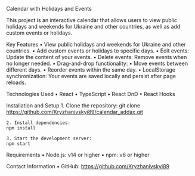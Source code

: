 
Calendar with Holidays and Events

This project is an interactive calendar that allows users to view public holidays and weekends for Ukraine and other countries, as well as add custom events or holidays.

Key Features
	•	View public holidays and weekends for Ukraine and other countries.
	•	Add custom events or holidays to specific days.
	•	Edit events: Update the content of your events.
	•	Delete events: Remove events when no longer needed.
	•	Drag-and-drop functionality:
	•	Move events between different days.
	•	Reorder events within the same day.
	•	LocalStorage synchronization: Your events are saved locally and persist after page reloads.

Technologies Used
	•	React
	•	TypeScript
	•	React DnD
	•	React Hooks

Installation and Setup
	1.	Clone the repository:
    git clone https://github.com/Kryzhanivskyi89/calendar_addax.git

    2. Install dependencies:
    npm install

    3. Start the development server:
    npm start

Requirements
	•	Node.js: v14 or higher
	•	npm: v6 or higher

Contact Information
	•	GitHub: https://github.com/Kryzhanivskyi89
